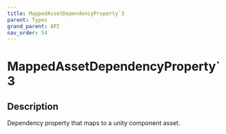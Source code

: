 ```yaml
---
title: MappedAssetDependencyProperty`3
parent: Types
grand_parent: API
nav_order: 54
---
```


# MappedAssetDependencyProperty`3

## Description

Dependency property that maps to a unity component asset.
